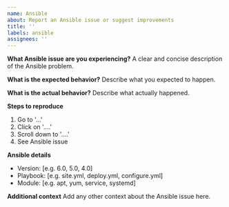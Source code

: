 ```yaml
---
name: Ansible
about: Report an Ansible issue or suggest improvements
title: ''
labels: ansible
assignees: ''
---
```


**What Ansible issue are you experiencing?**
A clear and concise description of the Ansible problem.

**What is the expected behavior?**
Describe what you expected to happen.

**What is the actual behavior?**
Describe what actually happened.

**Steps to reproduce**
1. Go to '...'
2. Click on '....'
3. Scroll down to '....'
4. See Ansible issue

**Ansible details**
- Version: [e.g. 6.0, 5.0, 4.0]
- Playbook: [e.g. site.yml, deploy.yml, configure.yml]
- Module: [e.g. apt, yum, service, systemd]

**Additional context**
Add any other context about the Ansible issue here.
